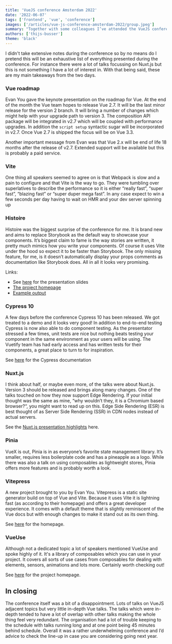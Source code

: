 ```yaml
---
title: 'VueJS conference Amsterdam 2022'
date: '2022-06-07'
tags: ['frontend', 'vue', 'conference']
images: ['/articles/vue-js-conference-amsterdam-2022/group.jpeg']
summary: "Together with some colleagues I’ve attended the VueJS conference in Amsterdam. It was nice to meet colleagues from other campuses and having a chance to get to know them in a different setting. The conference itself was a little underwhelming, but that doesn't mean I went home without some valuable takeaways."
authors: ['thijs-busser']
theme: 'black'
---
```


I didn't take extensive notes during the conference so by no means do I pretend this will be an exhaustive list of everything presented during the conference. For instance there were a lot of talks focussing on Nuxt.js but this is not something I have a lot of interest in. With that being said, these are my main takeaways from the two days.

### Vue roadmap

Evan You gave the keynote presentation on the roadmap for Vue. At the end of the month the Vue team hopes to release Vue 2.7. It will be the last minor release for the version 2 branch. It will bring a number of changes which might help with your upgrade path to version 3. The composition API package will be integrated in v2.7 which will be coupled with performance upgrades. In addition the `script setup` syntactic sugar will be incorporated in v2.7. Once Vue 2.7 is shipped the focus will be on Vue 3.3.

Another important message from Evan was that Vue 2.x will be end of life 18 months after the release of v2.7. Extended support will be available but this is probably a paid service.

### Vite

One thing all speakers seemed to agree on is that Webpack is slow and a pain to configure and that Vite is the way to go. They were tumbling over superlatives to describe the performance so it is either “really fast”, “super fast”, “blazing fast” or “super duper mega fast”. In any case expect to win a few seconds per day having to wait on HMR and your dev server spinning up

### Histoire

Histoire was the biggest surprise of the conference for me. It is brand new and aims to replace Storybook as the default way to showcase your components. It’s biggest claim to fame is the way stories are written, it pretty much mimics how you write your components. Of course it uses Vite under the hood so expect it to be faster than Storybook. The only missing feature, for me, is it doesn’t automatically display your props comments as documentation like Storybook does. All in all it looks very promising.

Links:

- See [here](https://slides.com/akryum/vue-amsterdam-histoire) for the presentation slides
- [The project homepage](https://histoire.dev/)
- [Example output](https://vue3.examples.histoire.dev/)

### Cypress 10

A few days before the conference Cypress 10 has been released. We got treated to a demo and it looks very good! In addition to end-to-end testing Cypress is now also able to do component testing. As the presentator stressed a few times, unit tests are nice but nothing beats testing your component in the same environment as your users will be using. The Vuetify team has had early access and has written tests for their components, a great place to turn to for inspiration.

See [here](https://docs.cypress.io/guides/component-testing/writing-your-first-component-test) for the Cypress documentation

### Nuxt.js

I think about half, or maybe even more, of the talks were about Nuxt.js. Version 3 should be released and brings along many changes. One of the talks touched on how they now support Edge Rendering. If your initial thought was the same as mine, “why wouldn’t they, it is a Chromium based browser?“, you might want to read up on this. Edge Side Rendering (ESR) is best thought of as Server Side Rendering (SSR) in CDN nodes instead of actual servers.

See the [Nuxt.js presentation highlights](https://twitter.com/Atinux/status/1532405883929608197?cxt=HHwWioC-tYnCmcQqAAAA) here.

### Pinia

VueX is out, Pinia is in as everyone’s favorite state management library. It’s smaller, requires less boilerplate code and has a pineapple as a logo. While there was also a talk on using composables as lightweight stores, Pinia offers more features and is probably worth a look.

### Vitepress

A new project brought to you by Evan You. Vitepress is a static site generator build on top of Vue and Vite. Because it uses Vite it is lightning fast (as according to their homepage) and offers a great developer experience. It comes with a default theme that is slightly reminiscent of the Vue docs but with enough changes to make it stand out as its own thing.

See [here](https://vitepress.vuejs.org/) for the homepage.

### VueUse

Although not a dedicated topic a lot of speakers mentioned VueUse and spoke highly of it. It's a library of composables which you can use in your project. It covers all sorts of use cases from composables for dealing with elements, sensors, animations and lots more. Certainly worth checking out!

See [here](https://vueuse.org/) for the project homepage.

## In closing

The conference itself was a bit of a disappointment. Lots of talks on VueJS adjacent topics but very little in-depth Vue talks. The talks which were in-depth tended to have a lot of overlap with other talks making the whole thing feel very redundant. The organisation had a lot of trouble keeping to the schedule with talks running long and at one point being 45 minutes behind schedule. Overall it was a rather underwhelming conference and I’d advice to check the line-up in case you are considering going next year.

